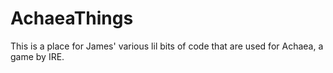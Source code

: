 # AchaeaThings

This is a place for James' various lil bits of code that are used for Achaea, a game by IRE.
